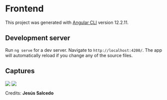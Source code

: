 # Frontend

This project was generated with [Angular CLI](https://github.com/angular/angular-cli) version 12.2.11.

## Development server

Run `ng serve` for a dev server. Navigate to `http://localhost:4200/`. The app will automatically reload if you change any of the source files.

## Captures

<img align="center" src="https://i.imgur.com/mSK2dFy.jpg" />
<img align="center" src="https://i.imgur.com/HSnGHuz.jpg" />

<sm>Credits: **Jesús Salcedo**</sm>
